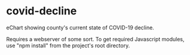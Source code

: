 # covid-decline
eChart showing county's current state of COVID-19 decline.

Requires a webserver of some sort. To get required Javascript modules, use "npm install" from the project's root directory.
